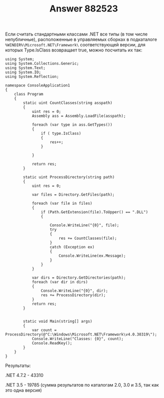 ﻿---
title: "Answer 882523"
se.owner.user_id: 240512
se.owner.display_name: "MSDN.WhiteKnight"
se.owner.link: "https://ru.stackoverflow.com/users/240512/msdn-whiteknight"
se.answer_id: 882523
se.question_id: 882416
se.post_type: answer
se.score: 10
se.is_accepted: True
---
<p>Если считать стандартными классами .NET все типы (в том числе непубличные), расположенные в управляемых сборках в подкаталоге <code>%WINDIR%\Microsoft.NET\Framework\</code> соответствующей версии, для которых Type.IsClass возвращает true, можно посчитать их так:</p>

<pre><code>using System;
using System.Collections.Generic;
using System.Text;
using System.IO;
using System.Reflection;

namespace ConsoleApplication1
{
    class Program
    {
        static uint CountClasses(string asspath)
        {
            uint res = 0;
            Assembly ass = Assembly.LoadFile(asspath);

            foreach (var type in ass.GetTypes())
            {
                if ( type.IsClass)
                {                    
                    res++;
                }

            }

            return res;
        }

        static uint ProcessDirectory(string path)
        {
            uint res = 0;

            var files = Directory.GetFiles(path);

            foreach (var file in files)
            {
                if (Path.GetExtension(file).ToUpper() == ".DLL")
                {

                    Console.WriteLine("{0}", file);
                    try
                    {
                        res += CountClasses(file);
                    }
                    catch (Exception ex)
                    {
                        Console.WriteLine(ex.Message);                            
                    }
                }                
            }

            var dirs = Directory.GetDirectories(path);
            foreach (var dir in dirs)
            {
                Console.WriteLine("{0}", dir);
                res += ProcessDirectory(dir);
            }
            return res;
        }


        static void Main(string[] args)
        {
            var count = ProcessDirectory(@"C:\Windows\Microsoft.NET\Framework\v4.0.30319\");
            Console.WriteLine("Classes: {0}", count);
            Console.ReadKey();            
        }
    }
}
</code></pre>

<p>Результаты:</p>

<p>.NET 4.7.2 - 43310</p>

<p>.NET 3.5 - 19785 (сумма результатов по каталогам 2.0, 3.0 и 3.5, так как это одна версия)</p>
